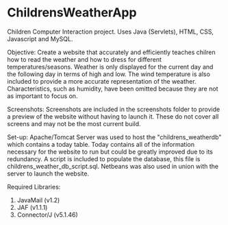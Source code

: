 # ChildrensWeatherApp
Children Computer Interaction project. Uses Java (Servlets), HTML, CSS, Javascript and MySQL.

Objective:
Create a website that accurately and efficiently teaches chilren how to read the weather and how to dress for different temperatures/seasons. Weather is only displayed for the current day and the following day in terms of high and low. The wind temperature is also included to provide a more accurate representation of the weather. Characteristics, such as humidity, have been omitted because they are not as important to focus on. 

Screenshots:
Screenshots are included in the screenshots folder to provide a preview of the website without having to launch it. These do not cover all screens and may not be the most current build.

Set-up:
Apache/Tomcat Server was used to host the "childrens_weatherdb" which contains a today table. Today contains all of the information necessary for the website to run but could be greatly improved due to its redundancy. A script is included to populate the database, this file is childrens_weather_db_script.sql. Netbeans was also used in union with the server to launch the website.

Required Libraries:
1. JavaMail (v1.2)
2. JAF (v1.1.1)
3. Connector/J (v5.1.46)
